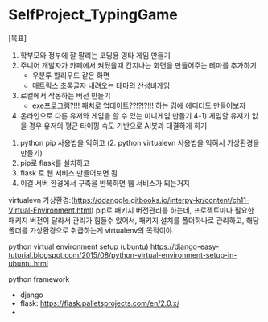 # SelfProject_TypingGame

[목표]
1) 학부모와 정부에 잘 팔리는 코딩용 영타 게임 만들기
2) 주니어 개발자가 카페에서 켜뒀을때 간지나는 화면을 만들어주는 테마를 추가하기
    - 우분투 할리우드 같은 화면
    - 매트릭스 초록글자 내려오는 테마의 산성비게임
3) 로컬에서 작동하는 버전 만들기
    - exe프로그램?!!! 패치로 업데이트??!?!?!!! 하는 김에 에디터도 만들어보자
4) 온라인으로 다른 유저와 게임을 할 수 있는 미니게임 만들기
4-1) 게임할 유저가 없을 경우 유저의 평균 타이핑 속도 기반으로 AI봇과 대결하게 하기



1. python pip 사용법을 익히고 
(2. python virtualevn 사용법을 익혀서 가상환경을 만들기)
3. pip로 flask를 설치하고 
4. flask 로 웹 서비스 만들어보면 됨 
5. 이걸 서버 환경에서 구축을 반복하면 웹 서비스가 되는거지 

virtualevn 가상환경:(https://ddanggle.gitbooks.io/interpy-kr/content/ch11-Virtual-Environment.html)
pip로 패키지 버전관리를 하는데, 
프로젝트마다 필요한 패키지 버전이 달라서 관리가 힘들수 있어서, 
패키지 설치를 폴더하나로 관리하고, 해당 폴더를 가상환경으로 취급하는게 
virtualenv의 목적이야

python virtual environment setup (ubuntu)
https://django-easy-tutorial.blogspot.com/2015/08/python-virtual-environment-setup-in-ubuntu.html

python framework
- django
- flask: https://flask.palletsprojects.com/en/2.0.x/
- 
